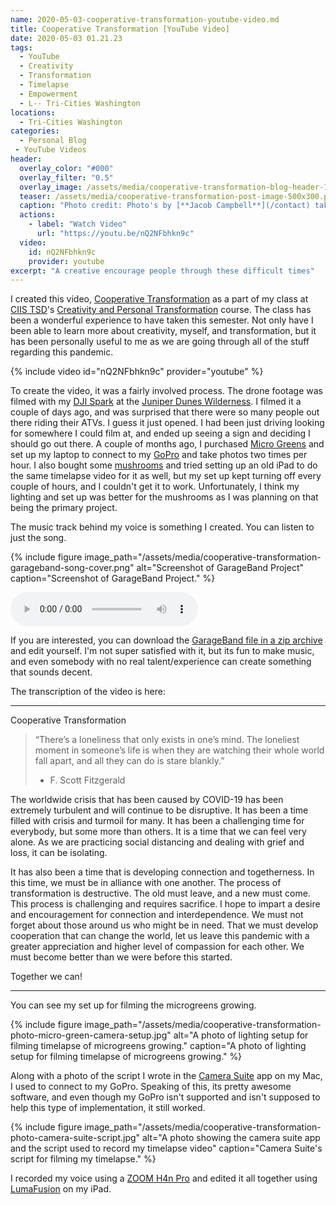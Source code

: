 ```yaml
---
name: 2020-05-03-cooperative-transformation-youtube-video.md
title: Cooperative Transformation [YouTube Video]
date: 2020-05-03 01.21.23
tags:
  - YouTube
  - Creativity
  - Transformation
  - Timelapse
  - Empowerment
  - L-- Tri-Cities Washington
locations: 
  - Tri-Cities Washington
categories:
  - Personal Blog
 - YouTube Videos
header:
  overlay_color: "#000"
  overlay_filter: "0.5"
  overlay_image: /assets/media/cooperative-transformation-blog-header-1600x400.png
  teaser: /assets/media/cooperative-transformation-post-image-500x300.png
  caption: "Photo credit: Photo's by [**Jacob Campbell**](/contact) taken at Juniper Dunes."
  actions:
    - label: "Watch Video"
      url: "https://youtu.be/nQ2NFbhkn9c"
  video:
    id: nQ2NFbhkn9c
    provider: youtube
excerpt: "A creative encourage people through these difficult times"
---
```


I created this video, [Cooperative Transformation](https://youtu.be/nQ2NFbhkn9c) as a part of my class at [CIIS TSD](https://www.ciis.edu/academics/graduate-programs/transformative-studies)'s [Creativity and Personal Transformation](https://www.ciis.edu/academics/course-descriptions/creativity-and-personal-transformation) course. The class has been a wonderful experience to have taken this semester. Not only have I been able to learn more about creativity, myself, and transformation, but it has been personally useful to me as we are going through all of the stuff regarding this pandemic.

{% include video id="nQ2NFbhkn9c" provider="youtube" %}

To create the video, it was a fairly involved process. The drone footage was filmed with my [DJI Spark](https://www.dji.com/spark) at the [Juniper Dunes Wilderness](https://en.wikipedia.org/wiki/Juniper_Dunes_Wilderness). I filmed it a couple of days ago, and was surprised that there were so many people out there riding their ATVs. I guess it just opened. I had been just driving looking for somewhere I could film at, and ended up seeing a sign and deciding I should go out there. A couple of months ago, I purchased [Micro Greens](https://backtotheroots.com/collections/microgreens-grow-kits-and-planters/products/microgreen-grow-kit-variety-3-pack) and set up my laptop to connect to my [GoPro](https://gopro.com/en/us/update/hero-2018) and take photos two times per hour. I also bought some [mushrooms](https://backtotheroots.com/collections/mushroom-grow-kits/products/mushroom-grow-kit) and tried setting up an old iPad to do the same timelapse video for it as well, but my set up kept turning off every couple of hours, and I couldn't get it to work. Unfortunately, I think my lighting and set up was better for the mushrooms as I was planning on that being the primary project.

The music track behind my voice is something I created. You can listen to just the song.

{% include figure image_path="/assets/media/cooperative-transformation-garageband-song-cover.png" alt="Screenshot of GarageBand Project" caption="Screenshot of GarageBand Project." %}

<audio controls preload="metadata" style=" width:300px;">
	<source src="/assets/media/cooperative-transformation-song.mp3" type="audio/mpeg">
	Your browser does not support the audio element.
</audio>

If you are interested, you can download the [GarageBand file in a zip archive](/assets/media/cooperative-transformation-garageband-song-project.zip) and edit yourself. I'm not super satisfied with it, but its fun to make music, and even somebody with no real talent/experience can create something that sounds decent.

The transcription of the video is here:

---

Cooperative Transformation

> “There’s a loneliness that only exists in one’s mind. The loneliest moment in someone’s life is when they are watching their whole world fall apart, and all they can do is stare blankly.”
> - F. Scott Fitzgerald

The worldwide crisis that has been caused by COVID-19 has been extremely turbulent and will continue to be disruptive. It has been a time filled with crisis and turmoil for many. It has been a challenging time for everybody, but some more than others. It is a time that we can feel very alone. As we are practicing social distancing and dealing with grief and loss, it can be isolating.

It has also been a time that is developing connection and togetherness. In this time, we must be in alliance with one another. The process of transformation is destructive. The old must leave, and a new must come. This process is challenging and requires sacrifice. I hope to impart a desire and encouragement for connection and interdependence.  We must not forget about those around us who might be in need. That we must develop cooperation that can change the world, let us leave this pandemic with a greater appreciation and higher level of compassion for each other. We must become better than we were before this started.

Together we can!

---

You can see my set up for filming the microgreens growing. 

{% include figure image_path="/assets/media/cooperative-transformation-photo-micro-green-camera-setup.jpg" alt="A photo of lighting setup for filming timelapse of microgreens growing." caption="A photo of lighting setup for filming timelapse of microgreens growing." %}

Along with a photo of the script I wrote in the [Camera Suite](https://www.camerasuite.org) app on my Mac, I used to connect to my GoPro. Speaking of this, its pretty awesome software, and even though my GoPro isn't supported and isn't supposed to help this type of implementation, it still worked.

{% include figure image_path="/assets/media/cooperative-transformation-photo-camera-suite-script.jpg" alt="A photo showing the camera suite app and the script used to record my timelapse video" caption="Camera Suite's script for filming my timelapse." %}

I recorded my voice using a [ZOOM H4n Pro](https://www.zoom-na.com/products/field-video-recording/field-recording/h4n-pro-handy-recorder) and edited it all together using [LumaFusion](https://luma-touch.com/lumafusion-for-ios-2/) on my iPad.